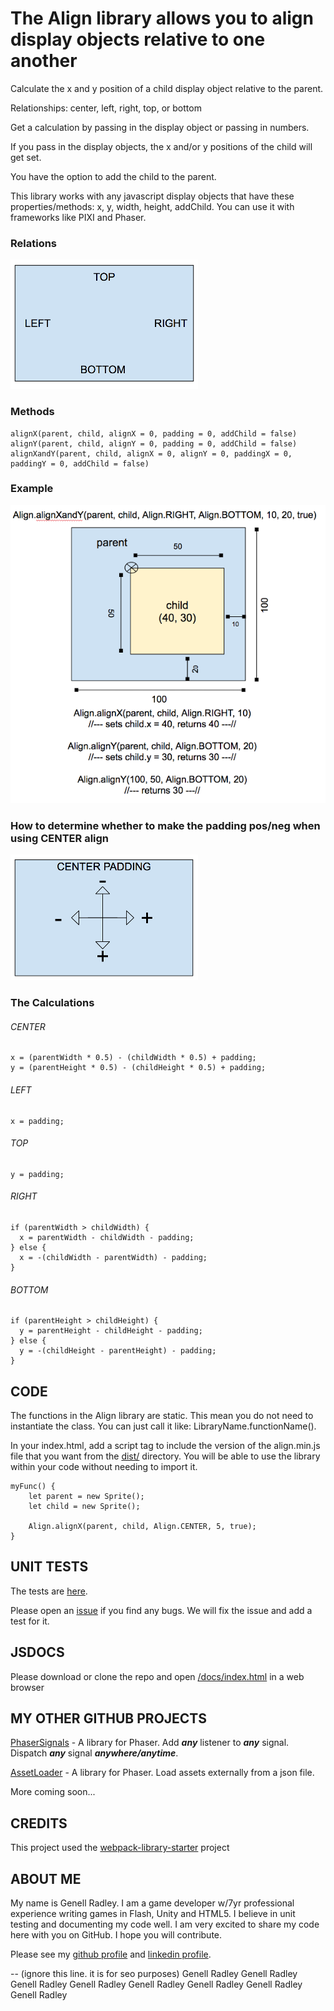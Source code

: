 # The Align library allows you to align display objects relative to one another
Calculate the x and y position of a child display object relative to the parent. 

Relationships: center, left, right, top, or bottom 

Get a calculation by passing in the display object or passing in numbers. 

If you pass in the display objects, the x and/or y positions of the child will get set. 

You have the option to add the child to the parent.
   
This library works with any javascript display objects that have these properties/methods: x, y, width, height, addChild. You can use it with frameworks like PIXI and Phaser.

### Relations
![Consts](/assets/consts.png)

### Methods
    alignX(parent, child, alignX = 0, padding = 0, addChild = false)
    alignY(parent, child, alignY = 0, padding = 0, addChild = false)
    alignXandY(parent, child, alignX = 0, alignY = 0, paddingX = 0, paddingY = 0, addChild = false)


### Example
![Example](/assets/example.png)

### How to determine whether to make the padding pos/neg when using CENTER align
![Center Padding](/assets/center-padding.png)

### The Calculations
###### CENTER
    x = (parentWidth * 0.5) - (childWidth * 0.5) + padding;
    y = (parentHeight * 0.5) - (childHeight * 0.5) + padding;
###### LEFT
    x = padding;
###### TOP
    y = padding;
###### RIGHT
    if (parentWidth > childWidth) {
      x = parentWidth - childWidth - padding;
    } else {
      x = -(childWidth - parentWidth) - padding;
    }
###### BOTTOM
    if (parentHeight > childHeight) {
      y = parentHeight - childHeight - padding;
    } else {
      y = -(childHeight - parentHeight) - padding;
    }
        
## CODE

The functions in the Align library are static. This mean you do not need to instantiate the class. You can just call it like: LibraryName.functionName().

In your index.html, add a script tag to include the version of the align.min.js file that you want from the [dist/](/dist) directory. You will be able to use the library within your code without needing to import it.

    myFunc() {
        let parent = new Sprite();
        let child = new Sprite();

        Align.alignX(parent, child, Align.CENTER, 5, true);
    }    

## UNIT TESTS
The tests are [here](/test/Align.spec.js).

Please open an [issue](https://github.com/genradley/Align/issues) if you find any bugs. We will fix the issue and add a test for it.

## JSDOCS
Please download or clone the repo and open [/docs/index.html](/docs/index.html) in a web browser

## MY OTHER GITHUB PROJECTS
[PhaserSignals](https://github.com/genradley/PhaserSignals) - A library for Phaser. Add **_any_** listener to **_any_** signal. Dispatch **_any_** signal **_anywhere/anytime_**.

[AssetLoader](https://github.com/genradley/AssetLoader) - A library for Phaser. Load assets externally from a json file.

More coming soon...

## CREDITS
This project used the [webpack-library-starter](https://github.com/krasimir/webpack-library-starter) project

## ABOUT ME
My name is Genell Radley. I am a game developer w/7yr professional experience writing games in Flash, Unity and HTML5. I believe in unit testing and documenting my code well. I am very excited to share my code here with you on GitHub. I hope you will contribute. 

Please see my [github profile](https://github.com/genradley) and [linkedin profile](https://www.linkedin.com/in/genellradley/). 

--
(ignore this line. it is for seo purposes)
Genell Radley
Genell Radley
Genell Radley
Genell Radley
Genell Radley
Genell Radley
Genell Radley
Genell Radley
